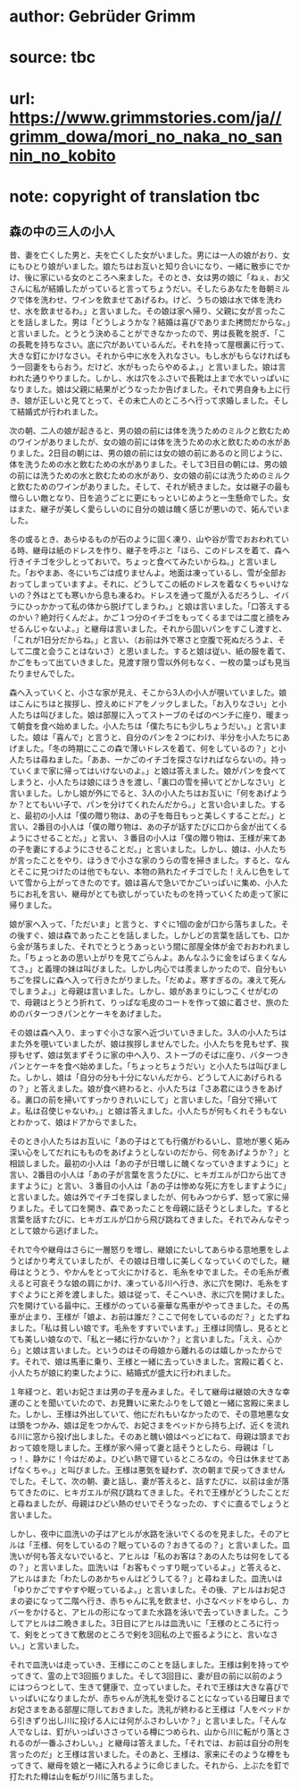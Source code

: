 # author: Gebrüder Grimm
# source: tbc
# url: https://www.grimmstories.com/ja//grimm_dowa/mori_no_naka_no_sannin_no_kobito
# note: copyright of translation tbc

## 森の中の三人の小人 

昔、妻を亡くした男と、夫を亡くした女がいました。男には一人の娘がおり、女にもひとり娘がいました。娘たちはお互いと知り合いになり、一緒に散歩にでかけ、後に家にいる女のところへ来ました。そのとき、女は男の娘に「ねぇ、お父さんに私が結婚したがっていると言ってちょうだい。そしたらあなたを毎朝ミルクで体を洗わせ、ワインを飲ませてあげるわ。けど、うちの娘は水で体を洗わせ、水を飲ませるわ。」と言いました。その娘は家へ帰り、父親に女が言ったことを話しました。男は「どうしようかな？結婚は喜びでありまた拷問だからな。」と言いました。とうとう決めることができなかったので、男は長靴を脱ぎ、「この長靴を持ちなさい。底に穴があいているんだ。それを持って屋根裏に行って、大きな釘にかけなさい。それから中に水を入れなさい。もし水がもらなければもう一回妻をもらおう。だけど、水がもったらやめるよ。」と言いました。娘は言われた通りやりました。しかし、水は穴をふさいで長靴は上まで水でいっぱいになりました。娘は父親に結果がどうなったか告げました。それで男自身も上に行き、娘が正しいと見てとって、その未亡人のところへ行って求婚しました。そして結婚式が行われました。

次の朝、二人の娘が起きると、男の娘の前には体を洗うためのミルクと飲むためのワインがありましたが、女の娘の前には体を洗うための水と飲むための水がありました。2日目の朝には、男の娘の前には女の娘の前にあるのと同じように、体を洗うための水と飲むための水がありました。そして3日目の朝には、男の娘の前には洗うための水と飲むための水があり、女の娘の前には洗うためのミルクと飲むためのワインがありました。そして、それが続きました。女は継子の最も憎らしい敵となり、日を追うごとに更にもっといじめようと一生懸命でした。女はまた、継子が美しく愛らしいのに自分の娘は醜く感じが悪いので、妬んでいました。

冬の或るとき、あらゆるものが石のように固く凍り、山や谷が雪でおおわれている時、継母は紙のドレスを作り、継子を呼ぶと「ほら、このドレスを着て、森へ行きイチゴを少しとっておいで。ちょっと食べてみたいからね。」と言いました。「おやまあ、冬にいちごは成りませんよ。地面は凍っているし、雪が全部おおってしまっていますよ。それに、どうしてこの紙のドレスを着なくちゃいけないの？外はとても寒いから息も凍るわ。ドレスを通って風が入るだろうし、イバラにひっかかって私の体から脱げてしまうわ。」と娘は言いました。「口答えするのかい？絶対行くんだよ。かご１つ分のイチゴをもってくるまでは二度と顔をみせるんじゃないよ。」と継母は言いました。それから固いパンをすこし渡すと、「これが1日分だからね。」と言い、（お前は外で寒さと空腹で死ぬだろうよ、そして二度と会うことはないさ）と思いました。すると娘は従い、紙の服を着て、かごをもって出ていきました。見渡す限り雪以外何もなく、一枚の葉っぱも見当たりませんでした。

森へ入っていくと、小さな家が見え、そこから3人の小人が覗いていました。娘はこんにちはと挨拶し、控えめにドアをノックしました。「お入りなさい」と小人たちは叫びました。娘は部屋に入ってストーブのそばのベンチに座り、暖まって朝食を食べ始めました。小人たちは「僕たちにも少しちょうだい。」と言いました。娘は「喜んで」と言うと、自分のパンを２つにわけ、半分を小人たちにあげました。「冬の時期にここの森で薄いドレスを着て、何をしているの？」と小人たちは尋ねました。「ああ、一かごのイチゴを探さなければならないの。持っていくまで家に帰ってはいけないのよ。」と娘は答えました。娘がパンを食べてしまうと、小人たちは娘にほうきを渡し、「裏口の雪を掃いてどかしなさい」と言いました。しかし娘が外にでると、3人の小人たちはお互いに「何をあげようか？とてもいい子で、パンを分けてくれたんだから。」と言い合いました。すると、最初の小人は「僕の贈り物は、あの子を毎日もっと美しくすることだ。」と言い、2番目の小人は「僕の贈り物は、あの子が話すたびに口から金が出てくるようにさせることだ。」と言い、３番目の小人は「僕の贈り物は、王様が来てあの子を妻にするようにさせることだ。」と言いました。しかし、娘は、小人たちが言ったことをやり、ほうきで小さな家のうらの雪を掃きました。すると、なんとそこに見つけたのは他でもない、本物の熟れたイチゴでした！えんじ色をしていて雪から上がってきたのです。娘は喜んで急いでかごいっぱいに集め、小人たちにお礼を言い、継母がとても欲しがっていたものを持っていくため走って家に帰りました。

娘が家へ入って、「ただいま」と言うと、すぐに1個の金が口から落ちました。その後すぐ、娘は森であったことを話しました。しかしどの言葉を話しても、口から金が落ちました、それでとうとうあっという間に部屋全体が金でおおわれました。「ちょっとあの思い上がりを見てごらんよ。あんなふうに金をばらまくなんてさ。」と義理の妹は叫びました。しかし内心では羨ましかったので、自分もいちごを探しに森へ入って行きたがりました。「だめよ。寒すぎるの。凍えて死んでしまうよ。」と母親は言いました。しかし、娘があまりにしつこくせがむので、母親はとうとう折れて、りっぱな毛皮のコートを作って娘に着させ、旅のためのバターつきパンとケーキをあげました。

その娘は森へ入り、まっすぐ小さな家へ近づいていきました。3人の小人たちはまた外を覗いていましたが、娘は挨拶しませんでした。小人たちを見もせず、挨拶もせず、娘は気まずそうに家の中へ入り、ストーブのそばに座り、バターつきパンとケーキを食べ始めました。「ちょっとちょうだい」と小人たちは叫びました。しかし、娘は「自分の分も十分にないんだから、どうして人にあげられるの？」と答えました。娘が食べ終わると、小人たちは「さあ君にほうきをあげる。裏口の前を掃いてすっかりきれいにして」と言いました。「自分で掃いてよ。私は召使じゃないわ。」と娘は答えました。小人たちが何もくれそうもないとわかって、娘はドアからでました。

そのとき小人たちはお互いに「あの子はとても行儀がわるいし、意地が悪く妬み深い心をしてだれにもものをあげようとしないのだから、何をあげようか？」と相談しました。最初の小人は「あの子が日増しに醜くなっていきますように」と言い、2番目の小人は「あの子が言葉を言うたびに、ヒキガエルが口から出てきますように」と言い、３番目の小人は「あの子は惨めな死に方をしますように」と言いました。娘は外でイチゴを探しましたが、何もみつからず、怒って家に帰りました。そして口を開き、森であったことを母親に話そうとしました。すると言葉を話すたびに、ヒキガエルが口から飛び跳ねてきました。それでみんなぞっとして娘から逃げました。

それで今や継母はさらに一層怒りを増し、継娘にたいしてあらゆる意地悪をしようとばかり考えていましたが、その娘は日増しに美しくなっていくのでした。継母はとうとう、やかんをとって火にかけると、毛糸をゆでました。その毛糸が煮えると可哀そうな娘の肩にかけ、凍っている川へ行き、氷に穴を開け、毛糸をすすぐようにと斧を渡しました。娘は従って、そこへいき、氷に穴を開けました。穴を開けている最中に、王様がのっている豪華な馬車がやってきました。その馬車が止まり、王様が「娘よ、お前は誰だ？ここで何をしているのだ？」とたずねました。「私は貧しい娘です。毛糸をすすいでいます。」王様は同情し、見るととても美しい娘なので、「私と一緒に行かないか？」と言いました。「ええ、心から」と娘は言いました。というのはその母娘から離れるのは嬉しかったからです。それで、娘は馬車に乗り、王様と一緒に去っていきました。宮殿に着くと、小人たちが娘に約束したように、結婚式が盛大に行われました。

１年経つと、若いお妃さまは男の子を産みました。そして継母は継娘の大きな幸運のことを聞いていたので、お見舞いに来たふりをして娘と一緒に宮殿に来ました。しかし、王様は外出していて、他にだれもいなかったので、その意地悪な女は頭をつかみ、娘は足をつかんで、お妃さまをベッドから持ち上げ、近くを流れる川に窓から投げ出しました。そのあと醜い娘はべっどにねて、母親は頭までおおって娘を隠しました。王様が家へ帰って妻と話そうとしたら、母親は「しっ！、静かに！今はだめよ。ひどい熱で寝ているところなの。今日は休ませてあげなくちゃ。」と叫びました。王様は悪気を疑わず、次の朝まで戻ってきませんでした。そして、次の朝、妻と話し、妻が答えると、話すたびに、以前は金が落ちてきたのに、ヒキガエルが飛び跳ねてきました。それで王様がどうしたことだと尋ねましたが、母親はひどい熱のせいでそうなったの、すぐに直るでしょうと言いました。

しかし、夜中に皿洗いの子はアヒルが水路を泳いでくるのを見ました。そのアヒルは「王様、何をしているの？眠っているの？おきてるの？」と言いました。皿洗いが何も答えないでいると、アヒルは「私のお客は？あの人たちは何をしてるの？」と言いました。皿洗いは「お客もぐっすり眠っているよ。」と答えると、アヒルはまた「わたしのあかちゃんはどうしてる？」と尋ねました。皿洗いは「ゆりかごですやすや眠っているよ。」と言いました。その後、アヒルはお妃さまの姿になって二階へ行き、赤ちゃんに乳を飲ませ、小さなベッドをゆらし、カバーをかけると、アヒルの形になってまた水路を泳いで去っていきました。こうしてアヒルは二晩きました。3日目にアヒルは皿洗いに「王様のところに行って、剣をとってきて敷居のところで剣を3回私の上で振るようにと、言いなさい。」と言いました。

それで皿洗いは走っていき、王様にこのことを話しました。王様は剣を持ってやってきて、霊の上で3回振りました。そして3回目に、妻が目の前に以前のようにはつらつとして、生きて健康で、立っていました。それで王様は大きな喜びでいっぱいになりましたが、赤ちゃんが洗礼を受けることになっている日曜日までお妃さまをある部屋に隠しておきました。洗礼が終わると王様は「人をベッドから引きずり出し川に投げる人には何がふさわしいか？」と言いました。「そんな人でなしは、釘がいっぱいささっている樽につめられ、山から川に転がり落とされるのが一番ふさわしい。」と継母は答えました。「それでは、お前は自分の刑を言ったのだ」と王様は言いました。そのあと、王様は、家来にそのような樽をもってきて、継母を娘と一緒に入れるように命じました。それから、上ぶたを釘で打たれた樽は山を転がり川に落ちました。
